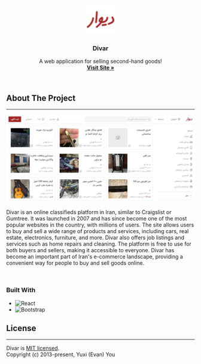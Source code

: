 <div align="center">
  <a href="https://github.com/DevPhorez/Divar">
    <img src="./public/Images/logo.svg" alt="Logo" width="80" height="80">
  </a>
<h3 align="center">Divar</h3>
  <p align="center">
    A web application for selling second-hand goods!
    <br />
    <a href="https://github.com/DevPhorez/Divar"><strong>Visit Site »</strong></a>
  </p>
</div>

<br />

<!-- ABOUT THE PROJECT -->
## About The Project

---
<div align="center">
    <a href="https://github.com/DevPhorez/Divar">
        <img src="./public/Images/readme screenshot.jpg" alt="site first page">
    </a>
</div> 


Divar is an online classifieds platform in Iran, similar to Craigslist or Gumtree. It was launched in 2007 and has since become one of the most popular websites in the country, with millions of users. The site allows users to buy and sell a wide range of products and services, including cars, real estate, electronics, furniture, and more. Divar also offers job listings and services such as home repairs and cleaning. The platform is free to use for both buyers and sellers, making it accessible to everyone. Divar has become an important part of Iran's e-commerce landscape, providing a convenient way for people to buy and sell goods online.

<br />

### Built With

* ![React](G:\React\Divar\divar\public\Images\react.svg)
* ![Bootstrap](G:\React\Divar\divar\public\Images\bootstrap.svg)



<!-- LICENSE -->
## License

---
Divar is [MIT licensed](https://opensource.org/licenses/MIT).
<br />
Copyright (c) 2013-present, Yuxi (Evan) You


